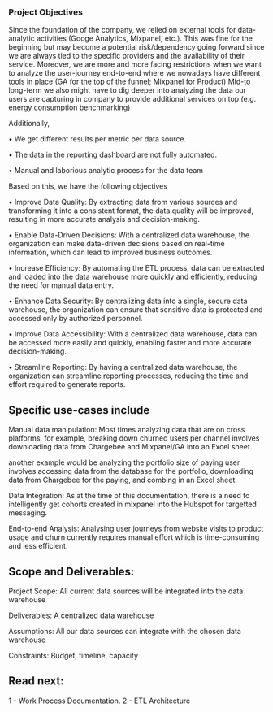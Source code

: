 ###  Project Objectives

Since the foundation of the company, we relied on external tools for data-analytic activities (Googe Analytics, Mixpanel, etc.). This was fine for the beginning but may become a potential risk/dependency going forward since we are always tied to the specific providers and the availability of their service.
Moreover, we are more and more facing restrictions when we want to analyze the user-journey end-to-end where we nowadays have different tools in place (GA for the top of the funnel; Mixpanel for Product)
Mid-to long-term we also might have to dig deeper into analyzing the data our users are capturing in company to provide additional services on top (e.g. energy consumption benchmarking)

Additionally,

•	We get different results per metric per data source.


•	The data in the reporting dashboard are not fully automated.


•	Manual and laborious analytic process for the data team

Based on this, we have the following objectives


•	Improve Data Quality: By extracting data from various sources and transforming it into a consistent format, the data quality will be improved, resulting in more accurate analysis and decision-making.


•	Enable Data-Driven Decisions: With a centralized data warehouse, the organization can make data-driven decisions based on real-time information, which can lead to improved business outcomes.


•	Increase Efficiency: By automating the ETL process, data can be extracted and loaded into the data warehouse more quickly and efficiently, reducing the need for manual data entry.


•	Enhance Data Security: By centralizing data into a single, secure data warehouse, the organization can ensure that sensitive data is protected and accessed only by authorized personnel.


•	Improve Data Accessibility: With a centralized data warehouse, data can be accessed more easily and quickly, enabling faster and more accurate decision-making.


•	Streamline Reporting: By having a centralized data warehouse, the organization can streamline reporting processes, reducing the time and effort required to generate reports.



## Specific use-cases include



Manual data manipulation: Most times analyzing data that are on cross platforms, for example, breaking down churned users per channel involves downloading data from Chargebee and Mixpanel/GA into an Excel sheet. 


another example would be analyzing the portfolio size of paying user involves accessing data from the database for the portfolio, downloading data from Chargebee for the paying, and combing in an Excel sheet. 


Data Integration: As at the time of this documentation, there is a need to intelligently get cohorts created in mixpanel into the Hubspot for targetted messaging.



End-to-end Analysis: Analysing user journeys from website visits to product usage and churn currently requires manual effort which is time-consuming and less efficient.



## Scope and Deliverables:


Project Scope: All current data sources will be integrated into the data warehouse


Deliverables: A centralized data warehouse


Assumptions: All our data sources can integrate with the chosen data warehouse


Constraints: Budget, timeline, capacity

## Read next:

1 - Work Process Documentation.
2 - ETL Architecture
